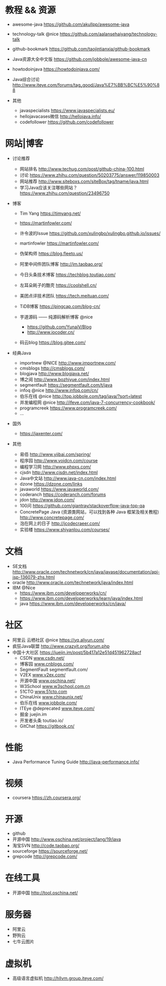 # 教程 && 资源

- awesome-java <https://github.com/akullpp/awesome-java>
- technology-talk @nice https://github.com/aalansehaiyang/technology-talk
- github-bookmark https://github.com/taojintianxia/github-bookmark
- Java资源大全中文版 <https://github.com/jobbole/awesome-java-cn>
- howtodoinjava <https://howtodoinjava.com/>
- Java综合讨论 <http://www.iteye.com/forums/tag_good/Java%E7%BB%BC%E5%90%88>
- 其他

  - javaspecialists <https://www.javaspecialists.eu/>
  - hellojavacases微信 <http://hellojava.info/>
  - codefollower <https://github.com/codefollower>

# 网站|博客

- 讨论推荐

  - 网站排名 <http://www.techug.com/post/github-china-100.html>
  - 讨论 <https://www.zhihu.com/question/50203775/answer/119850003>
  - 网站推荐  <http://www.siteboxs.com/siteBox/tag/tname/java.html>
  - 学习Java应该关注哪些网站？ <https://www.zhihu.com/question/23496750>

- 博客

    - Tim Yang https://timyang.net/
    - https://martinfowler.com/
    - 许令波的Issue https://github.com/xulingbo/xulingbo.github.io/issues/
    - martinfowler https://martinfowler.com/
    - 伪架构师 https://blog.fleeto.us/
    - 阿里中间件团队博客 http://jm.taobao.org/
    - 今日头条技术博客  https://techblog.toutiao.com/
    - 左耳朵耗子的酷壳 https://coolshell.cn/
    - 美团点评技术团队 https://tech.meituan.com/
    - TiDB博客 https://pingcap.com/blog-cn/    
    - 芋道源码 —— 纯源码解析博客 @nice 
        - https://github.com/YunaiV/Blog
        - http://www.iocoder.cn/
        
    - 码云blog https://blog.gitee.com/

- 经典Java

  - importnew @NICE <http://www.importnew.com/>
  - cmsblogs <http://cmsblogs.com/>
  - blogjava <http://www.blogjava.net/>
  - 博之阅 <http://www.bozhiyue.com/index.html>
  - segmentfault <https://segmentfault.com/t/java>
  - infoq @nice <http://www.infoq.com/cn/> 
  - 伯乐在线 @nice <http://top.jobbole.com/tag/java/?sort=latest>
  - 并发编程网 @nice <http://ifeve.com/java-7-concurrency-cookbook/>
  - programcreek <https://www.programcreek.com/>
  - ...

- 国外

  - <https://jaxenter.com/>

- 其他

  - 易佰 <http://www.yiibai.com/spring/>
  - 程序园 <http://www.voidcn.com/course>
  - 编程学习网 <http://www.phpxs.com/>
  - cjsdn <http://www.cjsdn.net/index.html>
  - Java中文站 <http://www.java-cn.com/index.html>
  - dzone <https://dzone.com/links>
  - javaworld <https://www.javaworld.com/>
  - coderanch <https://coderanch.com/forums>
  - jdon <http://www.jdon.com/>
  - 100问 <https://github.com/giantray/stackoverflow-java-top-qa>
  - ConcretePage Java (资源类网站，可以找到各种 Java 框架及相关教程) <http://www.concretepage.com/>
  - 泡在网上的日子 <http://jcodecraeer.com/>
  - 实验楼 <https://www.shiyanlou.com/courses/>


# 文档

- SE文档 <http://www.oracle.com/technetwork/cn/java/javase/documentation/api-jsp-136079-zhs.html>
- oracle <http://www.oracle.com/technetwork/java/index.html>
- IBM @Nice 
    - <https://www.ibm.com/developerworks/cn/>
    - <https://www.ibm.com/developerworks/learn/java/index.html>
    - java <https://www.ibm.com/developerworks/cn/java/>

# 社区

- 阿里云 云栖社区 @nice <https://yq.aliyun.com/>
- 疯狂Java联盟 <http://www.crazyit.org/forum.php>
- 中国十大社区 https://juejin.im/post/5b417a12e51d451962728acf
  - CSDN www.csdn.net/
  - 博客园 www.cnblogs.com/
  - SegmentFault segmentfault.com/
  - V2EX www.v2ex.com/
  - 开源中国 www.oschina.net/
  - W3School www.w3school.com.cn
  - 51CTO www.51cto.com
  - ChinaUnix www.chinaunix.net/
  - 伯乐在线 www.jobbole.com/
  - ITEye @deprecated www.iteye.com/
  - 掘金 juejin.im
  - 开发者头条 toutiao.io/
  - GitChat https://gitbook.cn/

# 性能

- Java Performance Tuning Guide <http://java-performance.info/>

# 视频

- coursera <https://zh.coursera.org/>

# 开源

- github
- 开源中国 <http://www.oschina.net/project/lang/19/java>
- 淘宝SVN <http://code.taobao.org/>
- sourceforge <https://sourceforge.net/>
- grepcode <http://grepcode.com/>

# 在线工具

- 开源中国 <http://tool.oschina.net/>

# 服务器

- 阿里云
- 野狗云
- 七牛云图片

# 虚拟机

- 高级语言虚拟机 <http://hllvm.group.iteye.com/>
